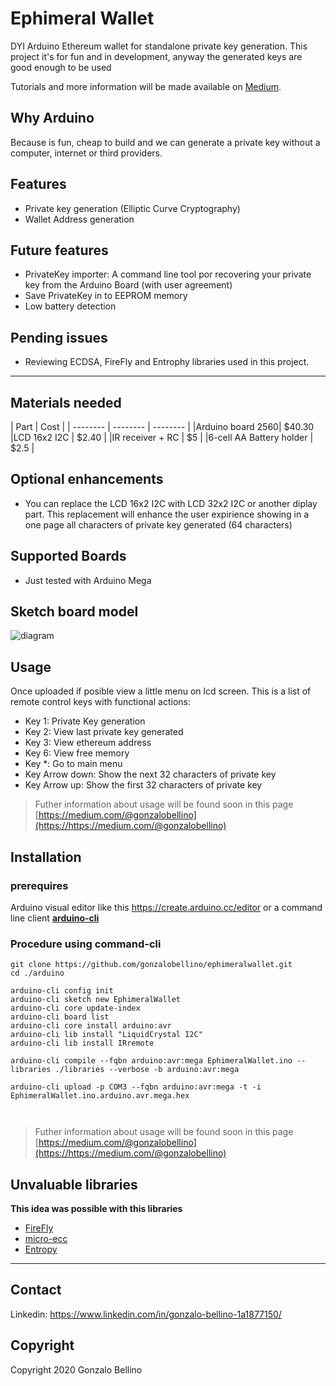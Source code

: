 # Ephimeral Wallet


DYI Arduino Ethereum wallet for standalone private key generation. This project it's for fun and in development, anyway the generated keys are good enough to be used 


Tutorials and more information will be made available on [Medium](https://medium.com/@gonzalobellino).

## Why Arduino

Because is fun, cheap to build and we can generate a private key without a computer, internet or third providers.

## Features

 - Private key generation (Elliptic Curve Cryptography)
 - Wallet Address generation
 
## Future features
 - PrivateKey importer: A command line tool por recovering your private key from the Arduino Board (with user agreement)
 - Save PrivateKey in to EEPROM memory
 - Low battery detection
 
## Pending issues
 - Reviewing ECDSA, FireFly and Entrophy libraries used in this project.

---

## Materials needed

| Part | Cost |
| -------- | -------- | -------- |
|Arduino board 2560| $40.30
|LCD 16x2 I2C | $2.40 |
|IR receiver + RC | $5 |
|6-cell AA Battery holder | $2.5 |


## Optional enhancements

 - You can replace the LCD 16x2 I2C with LCD 32x2 I2C or another diplay part. This replacement will enhance the user expirience showing in a one page all characters of private key generated (64 characters)


## Supported Boards
- Just tested with Arduino Mega


## Sketch board model


![diagram](https://github.com/gonzalobellino/ephimeralwallet/raw/master/arduino/EphimeralWallet.jpg)

## Usage

Once uploaded if posible view a little menu on lcd screen.
This is a list of remote control keys with functional actions:

 - Key 1: Private Key generation
 - Key 2: View last private key generated
 - Key 3: View ethereum address
 - Key 6: View free memory
 - Key *: Go to main menu
 - Key Arrow down: Show the next 32 characters of private key
 - Key Arrow up: Show the first 32 characters of private key


> Futher information about usage will be found soon in this page [https://medium.com/@gonzalobellino](https://https://medium.com/@gonzalobellino)


## Installation

### prerequires

Arduino visual editor like this https://create.arduino.cc/editor or a command line client **[arduino-cli](https://github.com/arduino/arduino-cli)**

### Procedure using command-cli
 
 ```
git clone https://github.com/gonzalobellino/ephimeralwallet.git
cd ./arduino

arduino-cli config init
arduino-cli sketch new EphimeralWallet
arduino-cli core update-index
arduino-cli board list
arduino-cli core install arduino:avr
arduino-cli lib install "LiquidCrystal I2C"
arduino-cli lib install IRremote 

arduino-cli compile --fqbn arduino:avr:mega EphimeralWallet.ino --libraries ./libraries --verbose -b arduino:avr:mega

arduino-cli upload -p COM3 --fqbn arduino:avr:mega -t -i EphimeralWallet.ino.arduino.avr.mega.hex

   
 ``` 
> Futher information about usage will be found soon in this page [https://medium.com/@gonzalobellino](https://https://medium.com/@gonzalobellino)


## Unvaluable libraries

 **This idea was possible with this libraries**
 
* [FireFly](https://github.com/firefly/wallet)
* [micro-ecc](https://github.com/kmackay/micro-ecc)
* [Entropy](https://sites.google.com/site/astudyofentropy/the-team)

---

## Contact
Linkedin: https://www.linkedin.com/in/gonzalo-bellino-1a1877150/

## Copyright
Copyright 2020 Gonzalo Bellino